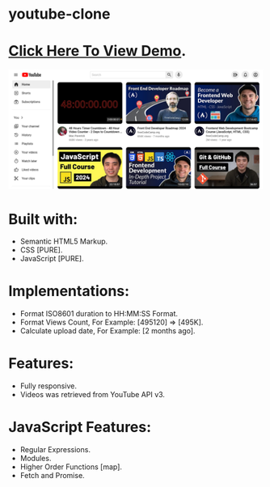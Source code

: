 # youtube-clone

# [Click Here To View Demo](https://iabdwahab.me/youtube-clone).

![home screenshot](/images/preview/home-screenshot.png)

# Built with:
- Semantic HTML5 Markup.
- CSS [PURE].
- JavaScript [PURE].

# Implementations:
- Format ISO8601 duration to HH:MM:SS Format.
- Format Views Count, For Example: [495120] => [495K].
- Calculate upload date, For Example: [2 months ago].

# Features:
- Fully responsive.
- Videos was retrieved from YouTube API v3.

# JavaScript Features:
- Regular Expressions.
- Modules.
- Higher Order Functions [map].
- Fetch and Promise.